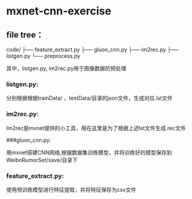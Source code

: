 # mxnet-cnn-exercise

## file tree：

code/
├── feature_extract.py
├── gluon_cnn.py
├── im2rec.py
├── listgen.py
└── preprocess.py

其中，listgen.py,  im2rec.py用于图像数据的预处理

### listgen.py:

分别根据根据trainData/ ，testData/目录的json文件，生成对应.lst文件

### im2rec.py:
Im2rec是mxnet提供的小工具，用在这里是为了根据上述lst文件生成.rec文件

###gluon_cnn.py:

用mxnet搭建CNN网络,根据数据集训练模型，并将训练好的模型保存到WeiboRumorSet/save/目录下

### feature_extract.py:

使用预训练模型进行特征提取，并将特征保存为csv文件
